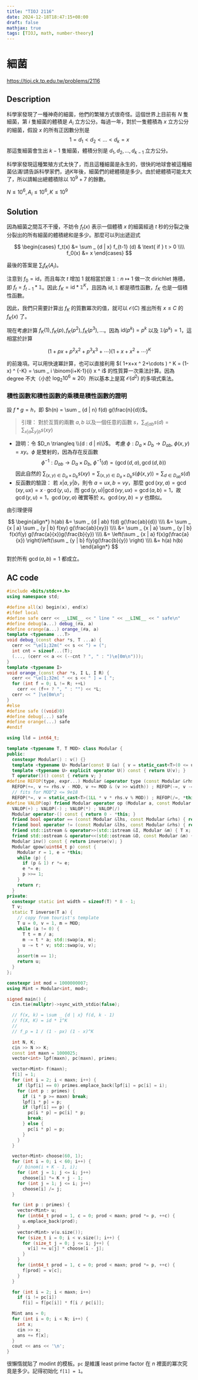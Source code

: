 ```yaml
---
title: "TIOJ 2116"
date: 2024-12-18T18:47:15+08:00
draft: false
mathjax: true
tags: [TIOJ, math, number-theory]
---
```


# 細菌

https://tioj.ck.tp.edu.tw/problems/2116

## Description
科學家發現了一種神奇的細菌，他們的繁殖方式很奇怪。這個世界上目前有 $N$ 隻細菌，第 $i$ 隻細菌的體積是 $A_i$ 立方公分。每過一年，對於一隻體積為 $x$ 立方公分的細菌，假設 $x$ 的所有正因數分別是
$$1=d_1<d_2<...<d_k=x$$
那這隻細菌會生出 $k-1$ 隻細菌，體積分別是 $d_1,d_2,...,d_{k-1}$ 立方公分。

科學家發現這種繁殖方式太快了，而且這種細菌是永生的，很快的地球會被這種細菌佔滿!請告訴科學家們，過$K$年後，細菌們的總體積是多少。由於總體積可能太大了，所以請輸出總體積除以 $10^ {9}+7$ 的餘數。

$N \leq 10^6, A_i \leq 10^6, K \leq 10^9$

## Solution
因為細菌之間互不干擾，不妨令 $f_t(x)$ 表示一個體積 $x$ 的細菌經過 $t$ 秒的分裂之後分裂出的所有細菌的體積總和是多少。那麼可以列出遞迴式

$$
\begin{cases}
f_t(x) &= \sum _ {d | x} f_{t-1} (d) & \text{ if } t > 0 \\\\
f_0(x) &= x
\end{cases}
$$

最後的答案是 $\sum _ i f_K(A_i)$。

注意到 $f_0 = \textrm{id}$，而且每次 $t$ 增加 $1$ 就相當於跟 $\mathbb{1}: n\mapsto 1$ 做一次 dirichlet 捲積，即 $f_t = f_{t-1} * \mathbb{1}$。因此 $f_K = \textrm{id} * \mathbb{1}^K$，且因為 $\textrm{id}, \mathbb{1}$ 都是積性函數，$f_K$ 也是一個積性函數。

因此，我們只需要計算出 $f_K$ 的質數冪次的值，就可以 $\mathcal{O}(C)$ 推出所有 $x \leq C$ 的 $f_K(x)$ 了。

現在考慮計算 $f_K(1), f_K(p), f_K(p^2), f_K(p^3), \dots$。因為 $\mathrm{id}(p^k) = p^k$ 以及 $\mathbb{1}(p^k) = 1$，這相當於計算

$$
(1 + px + p^2x^2 + p^3x^3 + \cdots) (1 + x + x^2 + \cdots) ^ K
$$

的前幾項。可以用快速冪計算，也可以直接利用 $( 1+x+x ^ 2+\cdots ) ^ K =  (1-x) ^ {-K} = \sum _ i \binom{i+K-1}{i} x ^ i$ 的性質算一次乘法計算。因為 degree 不大（小於 $\log_2{10^6} \approx 20$）所以基本上是寫 $\mathcal{O}(d^2)$ 的多項式乘法。

### 積性函數和積性函數的乘積是積性函數的證明
設 $f * g = h$，即 $h(n) = \sum _ {d | n} f(d) g(\frac{n}{d})$。

> 引理：
> 對於互質的兩數 $a, b$ 以及一個任意的函數 $s$，$\sum _ {d | ab} s(d) = \sum _ {x | a} \sum _ {y | b} s(xy)$

- 證明：令 $D_n \triangleq \\{d : d | n\\}$。
    考慮 $\phi: D_a \times D_b \to D_{ab},\ \phi(x, y) = xy$。$\phi$ 是雙射的，因為存在反函數
    $$
    \phi^{-1}: D_{ab} \to D_a\times D_b,\ \phi^{-1}(d) = (\gcd(d,a), \gcd(d,b))
    $$
    因此自然的 $\sum _ {(x,y)\in D_a\times D_b} s(xy) = \sum _ {(x,y)\in D_a\times D_b} s(\phi(x,y)) = \sum _ {d\in D_{ab}} s(d)$
- 反函數的驗證：
    若 $x|a, y|b$，則令 $a=ux, b=vy$，那麼 $\gcd(xy, a) = \gcd(xy, ux) = x \cdot \gcd(y, u)$，而 $\gcd(y, u) | \gcd(vy, ux) = \gcd(a, b) = 1$，故 $\gcd(y,u) = 1$，$\gcd(xy, a)$ 確實等於 $x$。$\gcd(xy, b) = y$ 也類似。

由引理便得

$$
\begin{align*}
h(ab)
&= \sum _ {d | ab} f(d) g(\frac{ab}{d}) \\\\
&= \sum _ {x | a} \sum _ {y | b} f(xy) g(\frac{ab}{xy}) \\\\
&= \sum _ {x | a} \sum _ {y | b} f(x)f(y) g(\frac{a}{x})g(\frac{b}{y}) \\\\
&= \left(\sum _ {x | a} f(x)g(\frac{a}{x}) \right)\left(\sum _ {y | b} f(y)g(\frac{b}{y}) \right) \\\\
&= h(a) h(b)
\end{align*}
$$

對於所有 $\gcd(a, b) = 1$ 都成立。

## AC code

```cpp
#include <bits/stdc++.h>
using namespace std;

#define all(x) begin(x), end(x)
#ifdef local
#define safe cerr << __LINE__ << " line " << __LINE__ << " safe\n"
#define debug(a...) debug_(#a, a)
#define orange(a...) orange_(#a, a)
template <typename ...T>
void debug_(const char *s, T ...a) {
  cerr << "\e[1;32m(" << s << ") = (";
  int cnt = sizeof...(T);
  (..., (cerr << a << (--cnt ? ", " : ")\e[0m\n")));
}
template <typename I>
void orange_(const char *s, I L, I R) {
  cerr << "\e[1;32m[ " << s << " ] = [ ";
  for (int f = 0; L != R; ++L)
    cerr << (f++ ? ", " : "") << *L;
  cerr << " ]\e[0m\n";
}
#else
#define safe ((void)0)
#define debug(...) safe
#define orange(...) safe
#endif

using lld = int64_t;

template <typename T, T MOD> class Modular {
public:
  constexpr Modular() : v() {}
  template <typename U> Modular(const U &u) { v = static_cast<T>(0 <= u && u < MOD ? u : (u%MOD+MOD)%MOD); }
  template <typename U> explicit operator U() const { return U(v); }
  T operator()() const { return v; }
#define REFOP(type, expr...) Modular &operator type (const Modular &rhs) { return expr, *this; }
  REFOP(+=, v += rhs.v - MOD, v += MOD & (v >> width)) ; REFOP(-=, v -= rhs.v, v += MOD & (v >> width))
  // fits for MOD^2 <= 9e18
  REFOP(*=, v = static_cast<T>(1LL * v * rhs.v % MOD)) ; REFOP(/=, *this *= inverse(rhs.v))
#define VALOP(op) friend Modular operator op (Modular a, const Modular &b) { return a op##= b; }
  VALOP(+) ; VALOP(-) ; VALOP(*) ; VALOP(/)
  Modular operator-() const { return 0 - *this; }
  friend bool operator == (const Modular &lhs, const Modular &rhs) { return lhs.v == rhs.v; }
  friend bool operator != (const Modular &lhs, const Modular &rhs) { return lhs.v != rhs.v; }
  friend std::istream & operator>>(std::istream &I, Modular &m) { T x; I >> x, m = x; return I; }
  friend std::ostream & operator<<(std::ostream &O, const Modular &m) { return O << m.v; }
  Modular inv() const { return inverse(v); }
  Modular qpow(uint64_t p) const {
    Modular r = 1, e = *this;
    while (p) {
      if (p & 1) r *= e;
      e *= e;
      p >>= 1;
    }
    return r;
  }
private:
  constexpr static int width = sizeof(T) * 8 - 1;
  T v;
  static T inverse(T a) {
    // copy from tourist's template
    T u = 0, v = 1, m = MOD;
    while (a != 0) {
      T t = m / a;
      m -= t * a; std::swap(a, m);
      u -= t * v; std::swap(u, v);
    }
    assert(m == 1);
    return u;
  }
};

constexpr int mod = 1000000007;
using Mint = Modular<int, mod>;

signed main() {
  cin.tie(nullptr)->sync_with_stdio(false);

  // f(x, k) = \sum _ {d | x} f(d, k - 1)
  // f(X, K) = id * 1^K
  //
  // f_p = 1 / (1 - px) (1 - x)^K

  int N, K;
  cin >> N >> K;
  const int maxn = 1000025;
  vector<int> lpf(maxn), pc(maxn), primes;

  vector<Mint> f(maxn);
  f[1] = 1;
  for (int i = 2; i < maxn; i++) {
    if (lpf[i] == 0) primes.emplace_back(lpf[i] = pc[i] = i);
    for (int p : primes) {
      if (i * p >= maxn) break;
      lpf[i * p] = p;
      if (lpf[i] == p) {
        pc[i * p] = pc[i] * p;
        break;
      } else {
        pc[i * p] = p;
      }
    }
  }

  vector<Mint> choose(60, 1);
  for (int i = 0; i < 60; i++) {
    // binom(i + K - 1, i);
    for (int j = 1; j <= i; j++)
      choose[i] *= K + j - 1;
    for (int j = 1; j <= i; j++)
      choose[i] /= j;
  }

  for (int p : primes) {
    vector<Mint> u;
    for (int64_t prod = 1, c = 0; prod < maxn; prod *= p, ++c) {
      u.emplace_back(prod);
    }
    vector<Mint> v(u.size());
    for (size_t i = 0; i < v.size(); i++) {
      for (size_t j = 0; j <= i; j++) {
        v[i] += u[j] * choose[i - j];
      }
    }
    for (int64_t prod = 1, c = 0; prod < maxn; prod *= p, ++c) {
      f[prod] = v[c];
    }
  }

  for (int i = 2; i < maxn; i++)
    if (i != pc[i])
      f[i] = f[pc[i]] * f[i / pc[i]];

  Mint ans = 0;
  for (int i = 0; i < N; i++) {
    int x;
    cin >> x;
    ans += f[x];
  }
  cout << ans << '\n';
}
```

很懶惰就貼了 modint 的模板。`pc` 是維護 least prime factor 在 $n$ 裡面的冪次究竟是多少。記得初始化 `f[1] = 1`。

